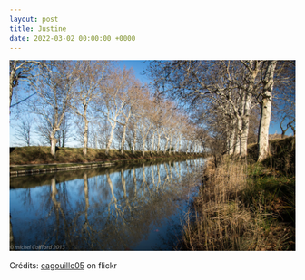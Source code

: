 ```yaml
---
layout: post
title: Justine
date: 2022-03-02 00:00:00 +0000
---
```


![Justine](/images/2022-03-02.jpg)

Crédits: [cagouille05](https://www.flickr.com/people/martagon/) on flickr
